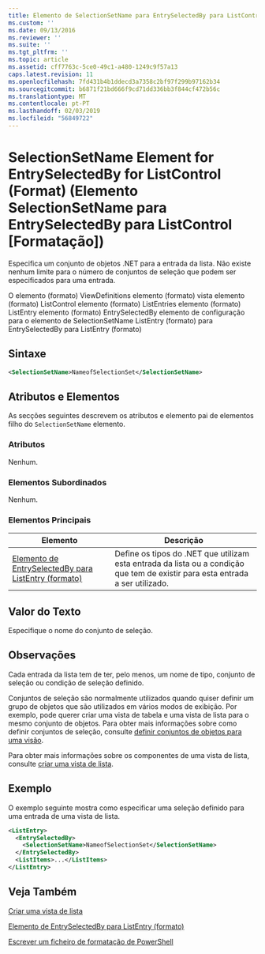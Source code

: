 ```yaml
---
title: Elemento de SelectionSetName para EntrySelectedBy para ListControl (formato) | Documentos da Microsoft
ms.custom: ''
ms.date: 09/13/2016
ms.reviewer: ''
ms.suite: ''
ms.tgt_pltfrm: ''
ms.topic: article
ms.assetid: cff7763c-5ce0-49c1-a480-1249c9f57a13
caps.latest.revision: 11
ms.openlocfilehash: 7fd431b4b1ddecd3a7358c2bf97f299b97162b34
ms.sourcegitcommit: b6871f21bd666f9cd71dd336bb3f844cf472b56c
ms.translationtype: MT
ms.contentlocale: pt-PT
ms.lasthandoff: 02/03/2019
ms.locfileid: "56849722"
---
```

# <a name="selectionsetname-element-for-entryselectedby-for-listcontrol-format"></a>SelectionSetName Element for EntrySelectedBy for ListControl (Format) (Elemento SelectionSetName para EntrySelectedBy para ListControl [Formatação])

Especifica um conjunto de objetos .NET para a entrada da lista. Não existe nenhum limite para o número de conjuntos de seleção que podem ser especificados para uma entrada.

O elemento (formato) ViewDefinitions elemento (formato) vista elemento (formato) ListControl elemento (formato) ListEntries elemento (formato) ListEntry elemento (formato) EntrySelectedBy elemento de configuração para o elemento de SelectionSetName ListEntry (formato) para EntrySelectedBy para ListEntry (formato)

## <a name="syntax"></a>Sintaxe

```xml
<SelectionSetName>NameofSelectionSet</SelectionSetName>
```

## <a name="attributes-and-elements"></a>Atributos e Elementos

As secções seguintes descrevem os atributos e elemento pai de elementos filho do `SelectionSetName` elemento.

### <a name="attributes"></a>Atributos

Nenhum.

### <a name="child-elements"></a>Elementos Subordinados

Nenhum.

### <a name="parent-elements"></a>Elementos Principais

|Elemento|Descrição|
|-------------|-----------------|
|[Elemento de EntrySelectedBy para ListEntry (formato)](./entryselectedby-element-for-listentry-for-listcontrol-format.md)|Define os tipos do .NET que utilizam esta entrada da lista ou a condição que tem de existir para esta entrada a ser utilizado.|

## <a name="text-value"></a>Valor do Texto

Especifique o nome do conjunto de seleção.

## <a name="remarks"></a>Observações

Cada entrada da lista tem de ter, pelo menos, um nome de tipo, conjunto de seleção ou condição de seleção definido.

Conjuntos de seleção são normalmente utilizados quando quiser definir um grupo de objetos que são utilizados em vários modos de exibição. Por exemplo, pode querer criar uma vista de tabela e uma vista de lista para o mesmo conjunto de objetos. Para obter mais informações sobre como definir conjuntos de seleção, consulte [definir conjuntos de objetos para uma visão](./defining-selection-sets.md).

Para obter mais informações sobre os componentes de uma vista de lista, consulte [criar uma vista de lista](./creating-a-list-view.md).

## <a name="example"></a>Exemplo

O exemplo seguinte mostra como especificar uma seleção definido para uma entrada de uma vista de lista.

```xml
<ListEntry>
  <EntrySelectedBy>
    <SelectionSetName>NameofSelectionSet</SelectionSetName>
  </EntrySelectedBy>
  <ListItems>...</ListItems>
</ListEntry>
```

## <a name="see-also"></a>Veja Também

[Criar uma vista de lista](./creating-a-list-view.md)

[Elemento de EntrySelectedBy para ListEntry (formato)](./entryselectedby-element-for-listentry-for-listcontrol-format.md)

[Escrever um ficheiro de formatação de PowerShell](./writing-a-powershell-formatting-file.md)
